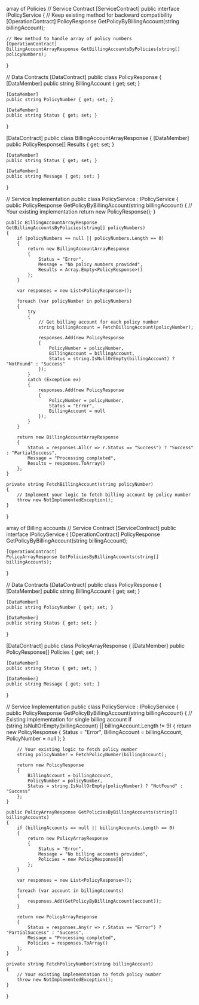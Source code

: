 array of Policies
// Service Contract
[ServiceContract]
public interface IPolicyService
{
    // Keep existing method for backward compatibility
    [OperationContract]
    PolicyResponse GetPolicyByBillingAccount(string billingAccount);

    // New method to handle array of policy numbers
    [OperationContract]
    BillingAccountArrayResponse GetBillingAccountsByPolicies(string[] policyNumbers);
}

// Data Contracts
[DataContract]
public class PolicyResponse
{
    [DataMember]
    public string BillingAccount { get; set; }

    [DataMember]
    public string PolicyNumber { get; set; }

    [DataMember]
    public string Status { get; set; }
}

[DataContract]
public class BillingAccountArrayResponse
{
    [DataMember]
    public PolicyResponse[] Results { get; set; }

    [DataMember]
    public string Status { get; set; }

    [DataMember]
    public string Message { get; set; }
}

// Service Implementation
public class PolicyService : IPolicyService
{
    public PolicyResponse GetPolicyByBillingAccount(string billingAccount)
    {
        // Your existing implementation
        return new PolicyResponse();
    }

    public BillingAccountArrayResponse GetBillingAccountsByPolicies(string[] policyNumbers)
    {
        if (policyNumbers == null || policyNumbers.Length == 0)
        {
            return new BillingAccountArrayResponse
            {
                Status = "Error",
                Message = "No policy numbers provided",
                Results = Array.Empty<PolicyResponse>()
            };
        }

        var responses = new List<PolicyResponse>();

        foreach (var policyNumber in policyNumbers)
        {
            try
            {
                // Get billing account for each policy number
                string billingAccount = FetchBillingAccount(policyNumber);
                
                responses.Add(new PolicyResponse
                {
                    PolicyNumber = policyNumber,
                    BillingAccount = billingAccount,
                    Status = string.IsNullOrEmpty(billingAccount) ? "NotFound" : "Success"
                });
            }
            catch (Exception ex)
            {
                responses.Add(new PolicyResponse
                {
                    PolicyNumber = policyNumber,
                    Status = "Error",
                    BillingAccount = null
                });
            }
        }

        return new BillingAccountArrayResponse
        {
            Status = responses.All(r => r.Status == "Success") ? "Success" : "PartialSuccess",
            Message = "Processing completed",
            Results = responses.ToArray()
        };
    }

    private string FetchBillingAccount(string policyNumber)
    {
        // Implement your logic to fetch billing account by policy number
        throw new NotImplementedException();
    }
}



array of Billing accounts
// Service Contract
[ServiceContract]
public interface IPolicyService
{
    [OperationContract]
    PolicyResponse GetPolicyByBillingAccount(string billingAccount);

    [OperationContract]
    PolicyArrayResponse GetPoliciesByBillingAccounts(string[] billingAccounts);
}

// Data Contracts
[DataContract]
public class PolicyResponse
{
    [DataMember]
    public string BillingAccount { get; set; }

    [DataMember]
    public string PolicyNumber { get; set; }

    [DataMember]
    public string Status { get; set; }
}

[DataContract]
public class PolicyArrayResponse
{
    [DataMember]
    public PolicyResponse[] Policies { get; set; }

    [DataMember]
    public string Status { get; set; }

    [DataMember]
    public string Message { get; set; }
}

// Service Implementation
public class PolicyService : IPolicyService
{
    public PolicyResponse GetPolicyByBillingAccount(string billingAccount)
    {
        // Existing implementation for single billing account
        if (string.IsNullOrEmpty(billingAccount) || billingAccount.Length != 9)
        {
            return new PolicyResponse 
            { 
                Status = "Error",
                BillingAccount = billingAccount,
                PolicyNumber = null
            };
        }

        // Your existing logic to fetch policy number
        string policyNumber = FetchPolicyNumber(billingAccount);
        
        return new PolicyResponse
        {
            BillingAccount = billingAccount,
            PolicyNumber = policyNumber,
            Status = string.IsNullOrEmpty(policyNumber) ? "NotFound" : "Success"
        };
    }

    public PolicyArrayResponse GetPoliciesByBillingAccounts(string[] billingAccounts)
    {
        if (billingAccounts == null || billingAccounts.Length == 0)
        {
            return new PolicyArrayResponse
            {
                Status = "Error",
                Message = "No billing accounts provided",
                Policies = new PolicyResponse[0]
            };
        }

        var responses = new List<PolicyResponse>();
        
        foreach (var account in billingAccounts)
        {
            responses.Add(GetPolicyByBillingAccount(account));
        }

        return new PolicyArrayResponse
        {
            Status = responses.Any(r => r.Status == "Error") ? "PartialSuccess" : "Success",
            Message = "Processing completed",
            Policies = responses.ToArray()
        };
    }

    private string FetchPolicyNumber(string billingAccount)
    {
        // Your existing implementation to fetch policy number
        throw new NotImplementedException();
    }
}